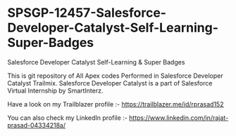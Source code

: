 # SPSGP-12457-Salesforce-Developer-Catalyst-Self-Learning-Super-Badges
Salesforce Developer Catalyst Self-Learning &amp; Super Badges


This is git repository of All Apex codes Performed in Salesforce Developer Catalyst Trailmix.
Salesforce Developer Catalyst is a part of Salesforce Virtual Internship by SmartInterz.

Have a look on my Trailblazer profile :- https://trailblazer.me/id/rprasad152

You can also check my LinkedIn profile :- https://www.linkedin.com/in/rajat-prasad-04334218a/
